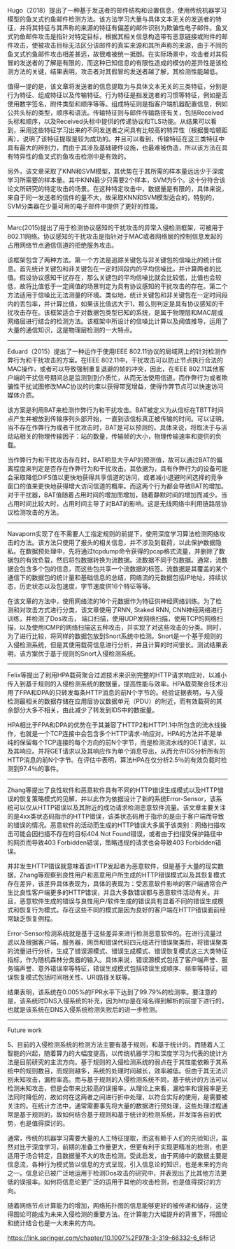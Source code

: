 Hugo（2018）提出了一种基于发送者的邮件结构和设置信息，使用传统机器学习模型的鱼叉式钓鱼邮件检测方法。该方法学习大量与具体文本无关的发送者的特征，并将其特征与其声称的来源的特征有偏差的邮件识别为欺骗性电子邮件。鱼叉式钓鱼邮件攻击是指针对特定目标，根据其相关信息构造带有恶意链接或附件的邮件攻击，使被攻击目标无法区分该邮件的真实来源和其所声称的来源，由于不同的鱼叉式钓鱼邮件攻击相差甚远，故很难被统一抵御。在实际场景中，攻击者对其假冒的发送者的了解是有限的，而这种已知信息的有限性造成的模仿的差异性是该检测方法的关键，结果表明，攻击者对其假冒的发送者越了解，其检测性能越低。

值得一提的是，该文章将发送者的信息提取为与具体文本无关的三类特征，分别是行为特征、组成特征以及传输特征。行为特征是指发送者的习惯等特征，例如是否使用数字签名，附件类型和顺序等等。组成特征则是指客户端机器配置信息，例如公共头标的类型，顺序和语法。传输特征则与邮件传输路径有关，包括Received头标和顺序，以及Received头标中提供的传递协议和TLS功能。从结果可以看到，采用这些特征学习出来的不同发送者之间具有比较高的特异性（根据曼哈顿距离），说明了该特征提取是较为成功的。并且可以看到，传输特征在这三类特征中具有最大的辨别力，而由于其涉及基础硬件设施，也最难被伪造，所以该方法在具有特异性的鱼叉式钓鱼攻击检测中是有效的。

另外，该文章采取了KNN和SVM模型，其优势在于其所需的样本量远远少于深度学习所需要的样本量。其中KNN最少只需要2个样本，SVM为5个。这十分符合该论文所研究的特定攻击的场景。在这种特定攻击中，数据量是有限的，具体来说，来自于同一发送者的信件的量不大，故采取KNN和SVM模型适合的，特别的，SVM分类器在少量可用的电子邮件中提供了更好的性能。

---

Marc(2015)提出了用于检测协议感知的干扰攻击的异常入侵检测框架，可被用于802.11网络。协议感知的干扰攻击是指针对于MAC或者网络层的控制信息发起的占用网络节点通信信道的拒绝服务攻击。

该框架包含了两种方法。第一个方法是追踪关键包与非关键包的信噪比的统计信息。首先统计关键包和非关键包在一定时间段内的平均信噪比，并计算两者的比值。假设协议感知干扰存在，那么关键包的平均信噪比就会比较低，比值也会较低，故将比值低于一定阈值的场景判定为具有协议感知的干扰攻击的存在。第二个方法适用于信噪比无法测量的环境。类似地，统计关键包和非关键包在一定时间段内的丢包率，并计算比值，如果该比值远大于1，那么则判定是具有协议感知的干扰攻击存在。该框架适合于对数据包类型已知的系统，是属于物理层和MAC层或网络层进行结合的检测方法。该框架中所设计的信噪比计算以及阈值推导，运用了大量的通信知识，这是物理层检测的一大特点。

---

Eduard（2015）提出了一种运作于使用IEEE 802.11协议的局域网上的针对检测作弊行为和干扰攻击的方案。在IEEE 802.11中，干扰攻击可以防止节点执行合法的MAC操作，或者可以导致强制重复退避的帧的冲突，因此，在IEEE 802.11其他客户端的干扰信号期间总是监测到到介质忙，从而无法使用信道。而作弊行为或者欺骗性干扰试图修改MAC协议的约束以获得带宽增益，使得作弊节点可以快速访问媒体介质。

该方案是利用BAT来检测作弊行为和干扰攻击。BAT被定义为从信标在TBTT时间点产生并被放到传输序列头部开始，一直到该信标真正被传输的时间。可以证明，当不存在作弊行为或者干扰攻击时，BAT是可以预测的。具体来说，将取决于与活动站相关的物理传输因子：站的数量，传输帧的大小，物理传输速率和提供的负载。

当作弊行为和干扰攻击存在时，BAT明显大于AP的预测值，故可以通过BAT的偏离程度来判定是否存在作弊行为和干扰攻击。其依据为，具有作弊行为的设备可能会采取降低DIFS值以更快地获得共享信道的访问，或者减小退避时间选择的竞争窗口的值来更快地获得增大访问信道的概率。而这两个行为都会导致BAT的增加。对于干扰器，BAT值随着占用时间的增加而增加，随着静默时间的增加而减少。当占用时间比较大时，占用时间主导了对BAT的影响。这是无线网络中利用链路层协议检测攻击的方法。

---

Navaporn实现了在不需要人工指定规则的前提下，使用深度学习算法检测网络攻击的方法。该方法只使用了报头的相关信息，并不涉及到载荷，以此保护数据隐私。在数据预处理中，先将通过tcpdump命令获得的pcap格式流量，并删除了数据包的有效负载，然后将包数据转换为流数据。流数据不同于包数据。通常，流数据会包含多个包的信息，而这些包共享一个流数据的标签。流数据是其覆盖的某个通信下的数据包的统计量和基础信息的总结，网络流的元数据包括IP地址，持续状态，历史状态以及包速度，字节速度供16个特征等等。

在该文章的方法中，使用网络流的16个元数据作为特征供神经网络训练。为了检测和对攻击方式进行分类，该文章使用了RNN, Staked RNN, CNN神经网络进行训练，并检测了Dos攻击， 端口扫描，使用UDP发网络扫描，使用TCP的网络扫描，以及使用ICMP的网络扫描这五种攻击，并实现了对这些攻击的分类。同时，为了进行比较，将同样的数据包放到Snort系统中检测。Snort是一个基于规则的入侵检测系统，但是其使用载荷信息进行分析，并且计算的时间很长。测试结果表明，该方案优于基于规则的Snort入侵检测系统。

---

Felix等提出了利用HPA载荷聚合过滤技术来识别完整的HTTP请求响应对，以减小传入到基于规则的入侵检测系统的数据量，提高性能与效率。HPA载荷聚合技术沿用了FPA和DPA的只转发每条HTTP消息的前N个字节的。经验证据表明，与入侵检测最相关的数据存储在应用层协议数据单元（PDU）的附近，而有效载荷的其余部分大多不相关，由此减少了转发到IDS中的数据量。

HPA相比于FPA和DPA的优势在于其兼容了HTTP2和HTTP1.1中所包含的流水线操作，也就是一个TCP连接中会包含多个HTTP请求-响应对。HPA的方法并不是单纯的保留每个TCP连接的每个方向的前N个字节，而是检测流水线的GET请求，以及其响应。并将GET请求以及其响应作为单个消息导出，从而允许IDS分析所有的HTTP消息的前N个字节。在评估中表明，算法HPA在仅分析2.5％的有效负载时检测到97.4％的事件。

---

Zhang等提出了良性软件和恶意软件具有不同的HTTP错误生成模式以及HTTP错误的恢复策略模式的见解，并以此作为依据设计了新的系统Error-Sensor，该系统可以仅从HTTP错误以及其附近的成功请求检测恶意软件流量。该文章主要关注的是4xx类状态码指示的HTTP错误，该类状态码用于指示的是由于客户端而导致的错误的情况。恶意软件的活动而生成的HTTP错误大多属于该类别：网络扫描攻击可能会因扫描不存在的目标404 Not Found错误，或者由于扫描受保护路径中的网页而导致403 Forbidden错误，策略违规的请求也会导致403 Forbidden错误。

并非发生HTTP错误就意味着该HTTP发起者为恶意软件，但是基于大量的现实数据，Zhang等观察到良性用户和恶意用户所生成的HTTP错误模式以及其恢复模式存在差异，该差异具体表现为，具体的表现为：受恶意软件影响的客户端通常会产生比良性客户端更多的HTTP错误，并且大多数错误都与恶意软件活动有关。并且，恶意软件生成的错误与良性用户/软件生成的错误具有显着不同的错误生成模式和恢复行为模式。存在这些不同的模式是因为良好的客户端在HTTP错误面前经常缺乏恢复例程。

Error-Sensor检测系统就是基于这些差异来进行检测恶意软件的。在进行流量过滤以及根据客户端，服务器，网页和错误代码四元组进行错误聚类后，将错误聚类的流量进行分析，生成了错误源模式、错误生成模式、错误恢复模式这三大类特征指标，作为随机森林分类器的输入。具体来说，错误源模式包括了客户端声誉、服务端声誉、意外错误率等特征，错误生成模式包括错误生成顺序、频率等特征，错误恢复模式包括时间相关性、URI路径关联等。

结果表明，该系统在0.005%的FPR水平下达到了99.79%的检测率。要注意的是，该系统时DNS入侵系统的补充，因为http是在域名得到解析的前提下进行的，也就是该系统在DNS入侵系统检测失败后的进一步检测。

---

Future work

5、目前的入侵检测系统的检测方法主要有基于规则，和基于统计的。而随着人工智能的兴起，随着算力的大幅度提高，以传统机器学习和深度学习为代表的统计方法是目前研究的主流方向。基于规则的入侵检测系统的弱点在于其性能依赖于其系统中的规则数目，而规则越多，系统的处理时间越长，效率越低。但由于其无法识别未知攻击，漏检率高。而与基于规则的入侵检测系统不同，基于统计的方法可以检测未知攻击，但是会带来比较高的误报率。从理论上来看，漏检率和误报率是无法同时降低的，故如何在这两者之间进行折中处理，以符合实际的使用，是需要被关注的。在统计方法中，通常需要事先将大量的数据进行预处理，这些处理过程通常是基于规则的，故如何结合基于规则和基于统计的检测系统，并发挥各自的优势，也是值得探讨的。

通常，传统的机器学习需要大量的人工特征提取，而这有赖于人们的先验知识，虽然对比于深度学习，前期的准备工作量更大，但更有利于实现更精准的检测，也更适用于场合特定，且数据量不大的攻击检测。受此启发，由于网络中的数据主要是信息流，各种行为模式皆以信息的方式呈现，引入信息论的知识，也是未来的方向之一。信息论已被广泛地运用于检测Dos攻击的研究中，并表现出了比其他方法更低的误报率。如何将信息论更广泛的运用于其他的攻击检测，也是值得探讨的方向。

随着网络节点计算能力的增加，网络拓扑图的信息能够更好的被传递和储存，这使得图论可能成为未来入侵检测的重要方法。在计算能力大幅提升的背景下，将图论和统计结合也是一大未来的方向。



<https://link.springer.com/chapter/10.1007%2F978-3-319-66332-6_6>标记

​	

